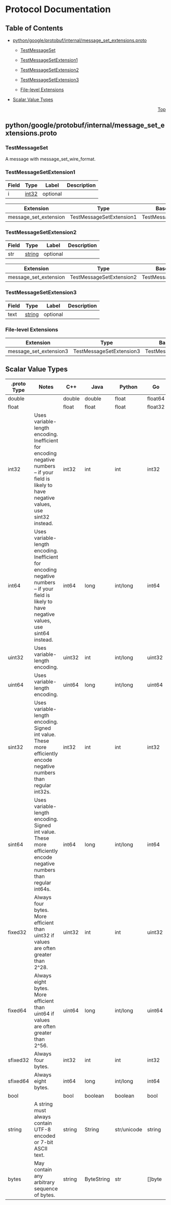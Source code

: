 # Protocol Documentation
<a name="top"></a>

## Table of Contents

- [python/google/protobuf/internal/message_set_extensions.proto](#python_google_protobuf_internal_message_set_extensions-proto)
    - [TestMessageSet](#google-protobuf-internal-TestMessageSet)
    - [TestMessageSetExtension1](#google-protobuf-internal-TestMessageSetExtension1)
    - [TestMessageSetExtension2](#google-protobuf-internal-TestMessageSetExtension2)
    - [TestMessageSetExtension3](#google-protobuf-internal-TestMessageSetExtension3)
  
    - [File-level Extensions](#python_google_protobuf_internal_message_set_extensions-proto-extensions)
  
- [Scalar Value Types](#scalar-value-types)



<a name="python_google_protobuf_internal_message_set_extensions-proto"></a>
<p align="right"><a href="#top">Top</a></p>

## python/google/protobuf/internal/message_set_extensions.proto



<a name="google-protobuf-internal-TestMessageSet"></a>

### TestMessageSet
A message with message_set_wire_format.






<a name="google-protobuf-internal-TestMessageSetExtension1"></a>

### TestMessageSetExtension1



| Field | Type | Label | Description |
| ----- | ---- | ----- | ----------- |
| i | [int32](#int32) | optional |  |




| Extension | Type | Base | Number | Description |
| --------- | ---- | ---- | ------ | ----------- |
| message_set_extension | TestMessageSetExtension1 | TestMessageSet | 98418603 |  |




<a name="google-protobuf-internal-TestMessageSetExtension2"></a>

### TestMessageSetExtension2



| Field | Type | Label | Description |
| ----- | ---- | ----- | ----------- |
| str | [string](#string) | optional |  |




| Extension | Type | Base | Number | Description |
| --------- | ---- | ---- | ------ | ----------- |
| message_set_extension | TestMessageSetExtension2 | TestMessageSet | 98418634 |  |




<a name="google-protobuf-internal-TestMessageSetExtension3"></a>

### TestMessageSetExtension3



| Field | Type | Label | Description |
| ----- | ---- | ----- | ----------- |
| text | [string](#string) | optional |  |





 

 


<a name="python_google_protobuf_internal_message_set_extensions-proto-extensions"></a>

### File-level Extensions
| Extension | Type | Base | Number | Description |
| --------- | ---- | ---- | ------ | ----------- |
| message_set_extension3 | TestMessageSetExtension3 | TestMessageSet | 98418655 |  |

 

 



## Scalar Value Types

| .proto Type | Notes | C++ | Java | Python | Go | C# | PHP | Ruby |
| ----------- | ----- | --- | ---- | ------ | -- | -- | --- | ---- |
| <a name="double" /> double |  | double | double | float | float64 | double | float | Float |
| <a name="float" /> float |  | float | float | float | float32 | float | float | Float |
| <a name="int32" /> int32 | Uses variable-length encoding. Inefficient for encoding negative numbers – if your field is likely to have negative values, use sint32 instead. | int32 | int | int | int32 | int | integer | Bignum or Fixnum (as required) |
| <a name="int64" /> int64 | Uses variable-length encoding. Inefficient for encoding negative numbers – if your field is likely to have negative values, use sint64 instead. | int64 | long | int/long | int64 | long | integer/string | Bignum |
| <a name="uint32" /> uint32 | Uses variable-length encoding. | uint32 | int | int/long | uint32 | uint | integer | Bignum or Fixnum (as required) |
| <a name="uint64" /> uint64 | Uses variable-length encoding. | uint64 | long | int/long | uint64 | ulong | integer/string | Bignum or Fixnum (as required) |
| <a name="sint32" /> sint32 | Uses variable-length encoding. Signed int value. These more efficiently encode negative numbers than regular int32s. | int32 | int | int | int32 | int | integer | Bignum or Fixnum (as required) |
| <a name="sint64" /> sint64 | Uses variable-length encoding. Signed int value. These more efficiently encode negative numbers than regular int64s. | int64 | long | int/long | int64 | long | integer/string | Bignum |
| <a name="fixed32" /> fixed32 | Always four bytes. More efficient than uint32 if values are often greater than 2^28. | uint32 | int | int | uint32 | uint | integer | Bignum or Fixnum (as required) |
| <a name="fixed64" /> fixed64 | Always eight bytes. More efficient than uint64 if values are often greater than 2^56. | uint64 | long | int/long | uint64 | ulong | integer/string | Bignum |
| <a name="sfixed32" /> sfixed32 | Always four bytes. | int32 | int | int | int32 | int | integer | Bignum or Fixnum (as required) |
| <a name="sfixed64" /> sfixed64 | Always eight bytes. | int64 | long | int/long | int64 | long | integer/string | Bignum |
| <a name="bool" /> bool |  | bool | boolean | boolean | bool | bool | boolean | TrueClass/FalseClass |
| <a name="string" /> string | A string must always contain UTF-8 encoded or 7-bit ASCII text. | string | String | str/unicode | string | string | string | String (UTF-8) |
| <a name="bytes" /> bytes | May contain any arbitrary sequence of bytes. | string | ByteString | str | []byte | ByteString | string | String (ASCII-8BIT) |

